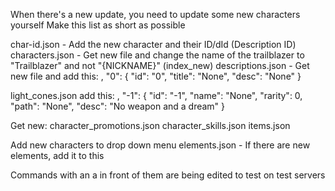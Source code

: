 When there's a new update, you need to update some new characters yourself
Make this list as short as possible

char-id.json - Add the new character and their ID/dId (Description ID)
characters.json - Get new file and change the name of the trailblazer to "Trailblazer" and not "{NICKNAME}" (index_new)
descriptions.json - Get new file and add this:
,
    "0": {
        "id": "0",
        "title": "None",
        "desc": "None"
    }

light_cones.json add this:
,
    "-1": {
        "id": "-1",
        "name": "None",
        "rarity": 0,
        "path": "None",
        "desc": "No weapon and a dream"
    }

Get new:
character_promotions.json
character_skills.json
items.json

Add new characters to drop down menu
elements.json - If there are new elements, add it to this

Commands with an a in front of them are being edited to test on test servers